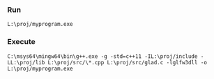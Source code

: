 
### Run 
``` L:\proj/myprogram.exe ```

### Execute
``` C:\msys64\mingw64\bin\g++.exe -g -std=c++11 -IL:\proj/include -LL:\proj/lib L:\proj/src/\*.cpp L:\proj/src/glad.c -lglfw3dll -o L:\proj/myprogram.exe ```